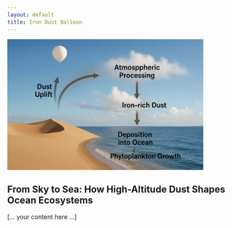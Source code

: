 ```yaml
---
layout: default
title: Iron Dust Balloon
---
```


<img src="NSF_FeDUST.png" height="300">

## From Sky to Sea: How High-Altitude Dust Shapes Ocean Ecosystems

[... your content here ...]
